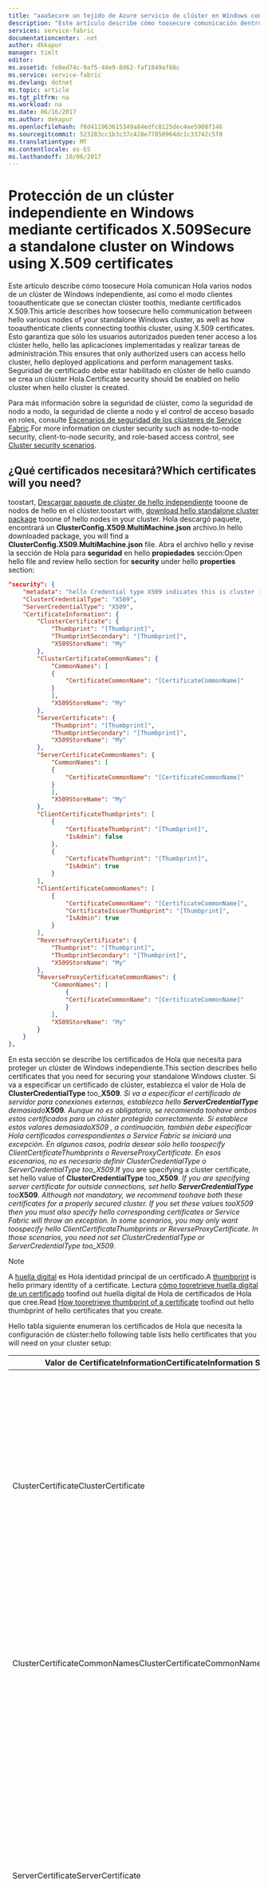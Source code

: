 ```yaml
---
title: "aaaSecure un tejido de Azure servicio de clúster en Windows con certificados | Documentos de Microsoft"
description: "Este artículo describe cómo toosecure comunicación dentro de hello independiente o privada del clúster así como entre los clientes y el clúster de Hola."
services: service-fabric
documentationcenter: .net
author: dkkapur
manager: timlt
editor: 
ms.assetid: fe0ed74c-9af5-44e9-8d62-faf1849af68c
ms.service: service-fabric
ms.devlang: dotnet
ms.topic: article
ms.tgt_pltfrm: na
ms.workload: na
ms.date: 06/16/2017
ms.author: dekapur
ms.openlocfilehash: f0d411963615349a84edfc8125dec4ee5908f146
ms.sourcegitcommit: 523283cc1b3c37c428e77850964dc1c33742c5f0
ms.translationtype: MT
ms.contentlocale: es-ES
ms.lasthandoff: 10/06/2017
---
```

# <a name="secure-a-standalone-cluster-on-windows-using-x509-certificates"></a><span data-ttu-id="c7197-103">Protección de un clúster independiente en Windows mediante certificados X.509</span><span class="sxs-lookup"><span data-stu-id="c7197-103">Secure a standalone cluster on Windows using X.509 certificates</span></span>
<span data-ttu-id="c7197-104">Este artículo describe cómo toosecure Hola comunican Hola varios nodos de un clúster de Windows independiente, así como el modo clientes tooauthenticate que se conectan clúster toothis, mediante certificados X.509.</span><span class="sxs-lookup"><span data-stu-id="c7197-104">This article describes how toosecure hello communication between hello various nodes of your standalone Windows cluster, as well as how tooauthenticate clients connecting toothis cluster, using X.509 certificates.</span></span> <span data-ttu-id="c7197-105">Esto garantiza que sólo los usuarios autorizados pueden tener acceso a los clúster hello, hello las aplicaciones implementadas y realizar tareas de administración.</span><span class="sxs-lookup"><span data-stu-id="c7197-105">This ensures that only authorized users can access hello cluster, hello deployed applications and perform management tasks.</span></span>  <span data-ttu-id="c7197-106">Seguridad de certificado debe estar habilitado en clúster de hello cuando se crea un clúster Hola.</span><span class="sxs-lookup"><span data-stu-id="c7197-106">Certificate security should be enabled on hello cluster when hello cluster is created.</span></span>  

<span data-ttu-id="c7197-107">Para más información sobre la seguridad de clúster, como la seguridad de nodo a nodo, la seguridad de cliente a nodo y el control de acceso basado en roles, consulte [Escenarios de seguridad de los clústeres de Service Fabric](service-fabric-cluster-security.md).</span><span class="sxs-lookup"><span data-stu-id="c7197-107">For more information on cluster security such as node-to-node security, client-to-node security, and role-based access control, see [Cluster security scenarios](service-fabric-cluster-security.md).</span></span>

## <a name="which-certificates-will-you-need"></a><span data-ttu-id="c7197-108">¿Qué certificados necesitará?</span><span class="sxs-lookup"><span data-stu-id="c7197-108">Which certificates will you need?</span></span>
<span data-ttu-id="c7197-109">toostart, [Descargar paquete de clúster de hello independiente](service-fabric-cluster-creation-for-windows-server.md#downloadpackage) tooone de nodos de hello en el clúster.</span><span class="sxs-lookup"><span data-stu-id="c7197-109">toostart with, [download hello standalone cluster package](service-fabric-cluster-creation-for-windows-server.md#downloadpackage) tooone of hello nodes in your cluster.</span></span> <span data-ttu-id="c7197-110">Hola descargó paquete, encontrará un **ClusterConfig.X509.MultiMachine.json** archivo.</span><span class="sxs-lookup"><span data-stu-id="c7197-110">In hello downloaded package, you will find a **ClusterConfig.X509.MultiMachine.json** file.</span></span> <span data-ttu-id="c7197-111">Abra el archivo hello y revise la sección de Hola para **seguridad** en hello **propiedades** sección:</span><span class="sxs-lookup"><span data-stu-id="c7197-111">Open hello file and review hello section for **security** under hello **properties** section:</span></span>

```JSON
"security": {
    "metadata": "hello Credential type X509 indicates this is cluster is secured using X509 Certificates. hello thumbprint format is - d5 ec 42 3b 79 cb e5 07 fd 83 59 3c 56 b9 d5 31 24 25 42 64.",
    "ClusterCredentialType": "X509",
    "ServerCredentialType": "X509",
    "CertificateInformation": {
        "ClusterCertificate": {
            "Thumbprint": "[Thumbprint]",
            "ThumbprintSecondary": "[Thumbprint]",
            "X509StoreName": "My"
        },        
        "ClusterCertificateCommonNames": {
            "CommonNames": [
            {
                "CertificateCommonName": "[CertificateCommonName]"
            }
            ],
            "X509StoreName": "My"
        },
        "ServerCertificate": {
            "Thumbprint": "[Thumbprint]",
            "ThumbprintSecondary": "[Thumbprint]",
            "X509StoreName": "My"
        },
        "ServerCertificateCommonNames": {
            "CommonNames": [
            {
                "CertificateCommonName": "[CertificateCommonName]"
            }
            ],
            "X509StoreName": "My"
        },
        "ClientCertificateThumbprints": [
            {
                "CertificateThumbprint": "[Thumbprint]",
                "IsAdmin": false
            },
            {
                "CertificateThumbprint": "[Thumbprint]",
                "IsAdmin": true
            }
        ],
        "ClientCertificateCommonNames": [
            {
                "CertificateCommonName": "[CertificateCommonName]",
                "CertificateIssuerThumbprint": "[Thumbprint]",
                "IsAdmin": true
            }
        ],
        "ReverseProxyCertificate": {
            "Thumbprint": "[Thumbprint]",
            "ThumbprintSecondary": "[Thumbprint]",
            "X509StoreName": "My"
        },
        "ReverseProxyCertificateCommonNames": {
            "CommonNames": [
                {
                "CertificateCommonName": "[CertificateCommonName]"
                }
            ],
            "X509StoreName": "My"
        }
    }
},
```

<span data-ttu-id="c7197-112">En esta sección se describe los certificados de Hola que necesita para proteger un clúster de Windows independiente.</span><span class="sxs-lookup"><span data-stu-id="c7197-112">This section describes hello certificates that you need for securing your standalone Windows cluster.</span></span> <span data-ttu-id="c7197-113">Si va a especificar un certificado de clúster, establezca el valor de Hola de **ClusterCredentialType** too_**X509**_. Si va a especificar el certificado de servidor para conexiones externas, establezca hello **ServerCredentialType** demasiado_**X509**_. Aunque no es obligatorio, se recomienda toohave ambos estos certificados para un clúster protegido correctamente. Si establece estos valores demasiado*X509* , a continuación, también debe especificar Hola certificados correspondientes o Service Fabric se iniciará una excepción. En algunos casos, podría desear sólo hello toospecify _ClientCertificateThumbprints_ o _ReverseProxyCertificate_. En esos escenarios, no es necesario definir _ClusterCredentialType_ o _ServerCredentialType_ too_X509_.</span><span class="sxs-lookup"><span data-stu-id="c7197-113">If you are specifying a cluster certificate, set hello value of **ClusterCredentialType** too_**X509**_. If you are specifying server certificate for outside connections, set hello **ServerCredentialType** too_**X509**_. Although not mandatory, we recommend toohave both these certificates for a properly secured cluster. If you set these values too*X509* then you must also specify hello corresponding certificates or Service Fabric will throw an exception. In some scenarios, you may only want toospecify hello _ClientCertificateThumbprints_ or _ReverseProxyCertificate_. In those scenarios, you need not set _ClusterCredentialType_ or _ServerCredentialType_ too_X509_.</span></span>


> [!NOTE]
> <span data-ttu-id="c7197-114">A [huella digital](https://en.wikipedia.org/wiki/Public_key_fingerprint) es Hola identidad principal de un certificado.</span><span class="sxs-lookup"><span data-stu-id="c7197-114">A [thumbprint](https://en.wikipedia.org/wiki/Public_key_fingerprint) is hello primary identity of a certificate.</span></span> <span data-ttu-id="c7197-115">Lectura [cómo tooretrieve huella digital de un certificado](https://msdn.microsoft.com/library/ms734695.aspx) toofind out huella digital de Hola de certificados de Hola que cree.</span><span class="sxs-lookup"><span data-stu-id="c7197-115">Read [How tooretrieve thumbprint of a certificate](https://msdn.microsoft.com/library/ms734695.aspx) toofind out hello thumbprint of hello certificates that you create.</span></span>
> 
> 

<span data-ttu-id="c7197-116">Hello tabla siguiente enumeran los certificados de Hola que necesita la configuración de clúster:</span><span class="sxs-lookup"><span data-stu-id="c7197-116">hello following table lists hello certificates that you will need on your cluster setup:</span></span>

| <span data-ttu-id="c7197-117">**Valor de CertificateInformation**</span><span class="sxs-lookup"><span data-stu-id="c7197-117">**CertificateInformation Setting**</span></span> | <span data-ttu-id="c7197-118">**Descripción**</span><span class="sxs-lookup"><span data-stu-id="c7197-118">**Description**</span></span> |
| --- | --- |
| <span data-ttu-id="c7197-119">ClusterCertificate</span><span class="sxs-lookup"><span data-stu-id="c7197-119">ClusterCertificate</span></span> |<span data-ttu-id="c7197-120">Se recomienda para el entorno de prueba.</span><span class="sxs-lookup"><span data-stu-id="c7197-120">Recommended for test environment.</span></span> <span data-ttu-id="c7197-121">Este certificado es necesario toosecure Hola comunicación entre los nodos de hello en un clúster.</span><span class="sxs-lookup"><span data-stu-id="c7197-121">This certificate is required toosecure hello communication between hello nodes on a cluster.</span></span> <span data-ttu-id="c7197-122">Puede utilizar dos certificados diferentes, uno principal y otro secundario para la actualización.</span><span class="sxs-lookup"><span data-stu-id="c7197-122">You can use two different certificates, a primary and a secondary for upgrade.</span></span> <span data-ttu-id="c7197-123">Establecer la huella digital de hello del certificado principal de Hola Hola **huella digital** sección y el de hello secundario en hello **ThumbprintSecondary** variables.</span><span class="sxs-lookup"><span data-stu-id="c7197-123">Set hello thumbprint of hello primary certificate in hello **Thumbprint** section and that of hello secondary in hello **ThumbprintSecondary** variables.</span></span> |
| <span data-ttu-id="c7197-124">ClusterCertificateCommonNames</span><span class="sxs-lookup"><span data-stu-id="c7197-124">ClusterCertificateCommonNames</span></span> |<span data-ttu-id="c7197-125">Se recomienda para el entorno de producción.</span><span class="sxs-lookup"><span data-stu-id="c7197-125">Recommended for production environment.</span></span> <span data-ttu-id="c7197-126">Este certificado es necesario toosecure Hola comunicación entre los nodos de hello en un clúster.</span><span class="sxs-lookup"><span data-stu-id="c7197-126">This certificate is required toosecure hello communication between hello nodes on a cluster.</span></span> <span data-ttu-id="c7197-127">Puede utilizar uno o dos nombres comunes del certificado de clúster.</span><span class="sxs-lookup"><span data-stu-id="c7197-127">You can use one or two cluster certificate common names.</span></span> |
| <span data-ttu-id="c7197-128">ServerCertificate</span><span class="sxs-lookup"><span data-stu-id="c7197-128">ServerCertificate</span></span> |<span data-ttu-id="c7197-129">Se recomienda para el entorno de prueba.</span><span class="sxs-lookup"><span data-stu-id="c7197-129">Recommended for test environment.</span></span> <span data-ttu-id="c7197-130">Este certificado se presenta a toohello cliente cuando intente tooconnect toothis clúster.</span><span class="sxs-lookup"><span data-stu-id="c7197-130">This certificate is presented toohello client when it tries tooconnect toothis cluster.</span></span> <span data-ttu-id="c7197-131">Para mayor comodidad, puede elegir toouse Hola mismo certificado para *ClusterCertificate* y *ServerCertificate*.</span><span class="sxs-lookup"><span data-stu-id="c7197-131">For convenience, you can choose toouse hello same certificate for *ClusterCertificate* and *ServerCertificate*.</span></span> <span data-ttu-id="c7197-132">Puede utilizar dos certificados de servidor diferentes, uno principal y otro secundario para la actualización.</span><span class="sxs-lookup"><span data-stu-id="c7197-132">You can use two different server certificates, a primary and a secondary for upgrade.</span></span> <span data-ttu-id="c7197-133">Establecer la huella digital de hello del certificado principal de Hola Hola **huella digital** sección y el de hello secundario en hello **ThumbprintSecondary** variables.</span><span class="sxs-lookup"><span data-stu-id="c7197-133">Set hello thumbprint of hello primary certificate in hello **Thumbprint** section and that of hello secondary in hello **ThumbprintSecondary** variables.</span></span> |
| <span data-ttu-id="c7197-134">ServerCertificateCommonNames</span><span class="sxs-lookup"><span data-stu-id="c7197-134">ServerCertificateCommonNames</span></span> |<span data-ttu-id="c7197-135">Se recomienda para el entorno de producción.</span><span class="sxs-lookup"><span data-stu-id="c7197-135">Recommended for production environment.</span></span> <span data-ttu-id="c7197-136">Este certificado se presenta a toohello cliente cuando intente tooconnect toothis clúster.</span><span class="sxs-lookup"><span data-stu-id="c7197-136">This certificate is presented toohello client when it tries tooconnect toothis cluster.</span></span> <span data-ttu-id="c7197-137">Para mayor comodidad, puede elegir toouse Hola mismo certificado para *ClusterCertificateCommonNames* y *ServerCertificateCommonNames*.</span><span class="sxs-lookup"><span data-stu-id="c7197-137">For convenience, you can choose toouse hello same certificate for *ClusterCertificateCommonNames* and *ServerCertificateCommonNames*.</span></span> <span data-ttu-id="c7197-138">Puede utilizar uno o dos nombres comunes de certificado de servidor.</span><span class="sxs-lookup"><span data-stu-id="c7197-138">You can use one or two server certificate common names.</span></span> |
| <span data-ttu-id="c7197-139">ClientCertificateThumbprints</span><span class="sxs-lookup"><span data-stu-id="c7197-139">ClientCertificateThumbprints</span></span> |<span data-ttu-id="c7197-140">Se trata de un conjunto de certificados que desea tooinstall en los clientes de hello autenticado.</span><span class="sxs-lookup"><span data-stu-id="c7197-140">This is a set of certificates that you want tooinstall on hello authenticated clients.</span></span> <span data-ttu-id="c7197-141">Puede tener un número diferente de certificados de cliente instalado en los equipos de Hola que desea que el clúster de tooallow acceso toohello.</span><span class="sxs-lookup"><span data-stu-id="c7197-141">You can have a number of different client certificates installed on hello machines that you want tooallow access toohello cluster.</span></span> <span data-ttu-id="c7197-142">Establecer Hola huella digital de cada certificado en hello **CertificateThumbprint** variable.</span><span class="sxs-lookup"><span data-stu-id="c7197-142">Set hello thumbprint of each certificate in hello **CertificateThumbprint** variable.</span></span> <span data-ttu-id="c7197-143">Si establece hello **IsAdmin** demasiado*true*, cliente hello con este certificado instalado en él puede realice administrador actividades de administración de clúster de Hola.</span><span class="sxs-lookup"><span data-stu-id="c7197-143">If you set hello **IsAdmin** too*true*, then hello client with this certificate installed on it can do administrator management activities on hello cluster.</span></span> <span data-ttu-id="c7197-144">Si hello **IsAdmin** es *false*, cliente hello con este certificado solo puede realizar acciones de hello permitidas para los derechos de acceso de usuario, normalmente de solo lectura.</span><span class="sxs-lookup"><span data-stu-id="c7197-144">If hello **IsAdmin** is *false*, hello client with this certificate can only perform hello actions allowed for user access rights, typically read-only.</span></span> <span data-ttu-id="c7197-145">Para más información sobre roles, consulte [Control de acceso basado en roles (RBAC)](service-fabric-cluster-security.md#role-based-access-control-rbac)</span><span class="sxs-lookup"><span data-stu-id="c7197-145">For more information on roles read [Role based access control (RBAC)](service-fabric-cluster-security.md#role-based-access-control-rbac)</span></span> |
| <span data-ttu-id="c7197-146">ClientCertificateCommonNames</span><span class="sxs-lookup"><span data-stu-id="c7197-146">ClientCertificateCommonNames</span></span> |<span data-ttu-id="c7197-147">Hola de conjunto de nombre común del certificado de cliente primera Hola para hello **CertificateCommonName**.</span><span class="sxs-lookup"><span data-stu-id="c7197-147">Set hello common name of hello first client certificate for hello **CertificateCommonName**.</span></span> <span data-ttu-id="c7197-148">Hola **CertificateIssuerThumbprint** es la huella digital de Hola para emisor Hola de este certificado.</span><span class="sxs-lookup"><span data-stu-id="c7197-148">hello **CertificateIssuerThumbprint** is hello thumbprint for hello issuer of this certificate.</span></span> <span data-ttu-id="c7197-149">Lectura [trabajar con certificados](https://msdn.microsoft.com/library/ms731899.aspx) tooknow más información acerca de los nombres comunes y el emisor de Hola.</span><span class="sxs-lookup"><span data-stu-id="c7197-149">Read [Working with certificates](https://msdn.microsoft.com/library/ms731899.aspx) tooknow more about common names and hello issuer.</span></span> |
| <span data-ttu-id="c7197-150">ReverseProxyCertificate</span><span class="sxs-lookup"><span data-stu-id="c7197-150">ReverseProxyCertificate</span></span> |<span data-ttu-id="c7197-151">Se recomienda para el entorno de prueba.</span><span class="sxs-lookup"><span data-stu-id="c7197-151">Recommended for test environment.</span></span> <span data-ttu-id="c7197-152">Se trata de un certificado opcional que se puede especificar si desea que toosecure su [un Proxy inverso](service-fabric-reverseproxy.md).</span><span class="sxs-lookup"><span data-stu-id="c7197-152">This is an optional certificate that can be specified if you want toosecure your [Reverse Proxy](service-fabric-reverseproxy.md).</span></span> <span data-ttu-id="c7197-153">Asegúrese de que reverseProxyEndpointPort está establecido en nodeTypes si usa este certificado.</span><span class="sxs-lookup"><span data-stu-id="c7197-153">Make sure reverseProxyEndpointPort is set in nodeTypes if you are using this certificate.</span></span> |
| <span data-ttu-id="c7197-154">ReverseProxyCertificateCommonNames</span><span class="sxs-lookup"><span data-stu-id="c7197-154">ReverseProxyCertificateCommonNames</span></span> |<span data-ttu-id="c7197-155">Se recomienda para el entorno de producción.</span><span class="sxs-lookup"><span data-stu-id="c7197-155">Recommended for production environment.</span></span> <span data-ttu-id="c7197-156">Se trata de un certificado opcional que se puede especificar si desea que toosecure su [un Proxy inverso](service-fabric-reverseproxy.md).</span><span class="sxs-lookup"><span data-stu-id="c7197-156">This is an optional certificate that can be specified if you want toosecure your [Reverse Proxy](service-fabric-reverseproxy.md).</span></span> <span data-ttu-id="c7197-157">Asegúrese de que reverseProxyEndpointPort está establecido en nodeTypes si usa este certificado.</span><span class="sxs-lookup"><span data-stu-id="c7197-157">Make sure reverseProxyEndpointPort is set in nodeTypes if you are using this certificate.</span></span> |

<span data-ttu-id="c7197-158">Aquí es ejemplo de configuración de clúster donde se han proporcionado los certificados de cliente, servidor y clúster de Hola.</span><span class="sxs-lookup"><span data-stu-id="c7197-158">Here is example cluster configuration where hello Cluster, Server, and Client certificates have been provided.</span></span> <span data-ttu-id="c7197-159">Tenga en cuenta que para clúster / server / reverseProxy certificados, la huella digital y nombre común no se permiten toobe juntos para hello misma configuración tipo de certificado.</span><span class="sxs-lookup"><span data-stu-id="c7197-159">Please note that for cluster/ server/ reverseProxy certificates, thumbprint and common name are not allowed toobe configured together for hello same cert type.</span></span>

 ```JSON
 {
    "name": "SampleCluster",
    "clusterConfigurationVersion": "1.0.0",
    "apiVersion": "2016-09-26",
    "nodes": [{
        "nodeName": "vm0",
        "metadata": "Replace hello localhost below with valid IP address or FQDN",
        "iPAddress": "10.7.0.5",
        "nodeTypeRef": "NodeType0",
        "faultDomain": "fd:/dc1/r0",
        "upgradeDomain": "UD0"
    }, {
        "nodeName": "vm1",
        "metadata": "Replace hello localhost with valid IP address or FQDN",
        "iPAddress": "10.7.0.4",
        "nodeTypeRef": "NodeType0",
        "faultDomain": "fd:/dc1/r1",
        "upgradeDomain": "UD1"
    }, {
        "nodeName": "vm2",
        "iPAddress": "10.7.0.6",
        "metadata": "Replace hello localhost with valid IP address or FQDN",
        "nodeTypeRef": "NodeType0",
        "faultDomain": "fd:/dc1/r2",
        "upgradeDomain": "UD2"
    }],
    "properties": {
        "diagnosticsStore": {
        "metadata":  "Please replace hello diagnostics store with an actual file share accessible from all cluster machines.",
        "dataDeletionAgeInDays": "7",
        "storeType": "FileShare",
        "IsEncrypted": "false",
        "connectionstring": "c:\\ProgramData\\SF\\DiagnosticsStore"
        }
        "security": {
            "metadata": "hello Credential type X509 indicates this is cluster is secured using X509 Certificates. hello thumbprint format is - d5 ec 42 3b 79 cb e5 07 fd 83 59 3c 56 b9 d5 31 24 25 42 64.",
            "ClusterCredentialType": "X509",
            "ServerCredentialType": "X509",
            "CertificateInformation": {
                "ClusterCertificateCommonNames": {
                  "CommonNames": [
                    {
                      "CertificateCommonName": "myClusterCertCommonName"
                    }
                  ],
                  "X509StoreName": "My"
                },
                "ServerCertificateCommonNames": {
                  "CommonNames": [
                    {
                      "CertificateCommonName": "myServerCertCommonName"
                    }
                  ],
                  "X509StoreName": "My"
                },
                "ClientCertificateThumbprints": [{
                    "CertificateThumbprint": "c4 c18 8e aa a8 58 77 98 65 f8 61 4a 0d da 4c 13 c5 a1 37 6e",
                    "IsAdmin": false
                }, {
                    "CertificateThumbprint": "71 de 04 46 7c 9e d0 54 4d 02 10 98 bc d4 4c 71 e1 83 41 4e",
                    "IsAdmin": true
                }]
            }
        },
        "reliabilityLevel": "Bronze",
        "nodeTypes": [{
            "name": "NodeType0",
            "clientConnectionEndpointPort": "19000",
            "clusterConnectionEndpointPort": "19001",
            "leaseDriverEndpointPort": "19002",
            "serviceConnectionEndpointPort": "19003",
            "httpGatewayEndpointPort": "19080",
            "applicationPorts": {
                "startPort": "20001",
                "endPort": "20031"
            },
            "ephemeralPorts": {
                "startPort": "20032",
                "endPort": "20062"
            },
            "isPrimary": true
        }
         ],
        "fabricSettings": [{
            "name": "Setup",
            "parameters": [{
                "name": "FabricDataRoot",
                "value": "C:\\ProgramData\\SF"
            }, {
                "name": "FabricLogRoot",
                "value": "C:\\ProgramData\\SF\\Log"
            }]
        }]
    }
}
 ```

## <a name="certificate-roll-over"></a><span data-ttu-id="c7197-160">Sustitución de certificados</span><span class="sxs-lookup"><span data-stu-id="c7197-160">Certificate roll over</span></span>
<span data-ttu-id="c7197-161">Al utilizar el nombre común del certificado en lugar de la huella digital, el proceso de sustitución de certificados no precisa actualizar la configuración de clúster.</span><span class="sxs-lookup"><span data-stu-id="c7197-161">When using certificate common name instead of thumbprint, certificate roll over doesn't require cluster configuration upgrade.</span></span>
<span data-ttu-id="c7197-162">Si trata de la reversión de certificado emisor se sustituyen, tenga certificado emisor de la antigua hello en el almacén de certificados de hello al menos 2 horas después de instalar el nuevo certificado de emisor de Hola.</span><span class="sxs-lookup"><span data-stu-id="c7197-162">If certificate roll over involves issuer roll over, please keep hello old issuer cert in hello cert store at least 2 hours after installing hello new issuer cert.</span></span>

## <a name="acquire-hello-x509-certificates"></a><span data-ttu-id="c7197-163">Adquirir certificados X.509 Hola</span><span class="sxs-lookup"><span data-stu-id="c7197-163">Acquire hello X.509 certificates</span></span>
<span data-ttu-id="c7197-164">comunicación toosecure en clúster de hello, primero deberá tooobtain los certificados X.509 para los nodos del clúster.</span><span class="sxs-lookup"><span data-stu-id="c7197-164">toosecure communication within hello cluster, you will first need tooobtain X.509 certificates for your cluster nodes.</span></span> <span data-ttu-id="c7197-165">Asimismo, toolimit conexión toothis tooauthorized/users/máquinas del clúster, se necesita tooobtain e instalar certificados para equipos cliente de Hola.</span><span class="sxs-lookup"><span data-stu-id="c7197-165">Additionally, toolimit connection toothis cluster tooauthorized machines/users, you will need tooobtain and install certificates for hello client machines.</span></span>

<span data-ttu-id="c7197-166">Para los clústeres que ejecutan cargas de trabajo de producción, debe usar un [entidad de certificación (CA)](https://en.wikipedia.org/wiki/Certificate_authority) firmados de clúster de Hola de toosecure de certificado X.509.</span><span class="sxs-lookup"><span data-stu-id="c7197-166">For clusters that are running production workloads, you should use a [Certificate Authority (CA)](https://en.wikipedia.org/wiki/Certificate_authority) signed X.509 certificate toosecure hello cluster.</span></span> <span data-ttu-id="c7197-167">Para obtener más información acerca de cómo conseguir estos certificados, vaya demasiado[Cómo: obtener un certificado](http://msdn.microsoft.com/library/aa702761.aspx).</span><span class="sxs-lookup"><span data-stu-id="c7197-167">For details on obtaining these certificates, go too[How to: Obtain a Certificate](http://msdn.microsoft.com/library/aa702761.aspx).</span></span>

<span data-ttu-id="c7197-168">Para los clústeres que use para fines de prueba, puede elegir toouse un certificado autofirmado.</span><span class="sxs-lookup"><span data-stu-id="c7197-168">For clusters that you use for test purposes, you can choose toouse a self-signed certificate.</span></span>

## <a name="optional-create-a-self-signed-certificate"></a><span data-ttu-id="c7197-169">Opcional: Creación de un certificado autofirmado</span><span class="sxs-lookup"><span data-stu-id="c7197-169">Optional: Create a self-signed certificate</span></span>
<span data-ttu-id="c7197-170">Una manera de toocreate un certificado autofirmado que se pueden proteger correctamente es hello de toouse *CertSetup.ps1* script en carpeta de SDK del servicio Fabric hello en el directorio de hello *C:\Program Files\Microsoft SDKs\Service Fabric\ ClusterSetup\Secure*.</span><span class="sxs-lookup"><span data-stu-id="c7197-170">One way toocreate a self-signed cert that can be secured correctly is toouse hello *CertSetup.ps1* script in hello Service Fabric SDK folder in hello directory *C:\Program Files\Microsoft SDKs\Service Fabric\ClusterSetup\Secure*.</span></span> <span data-ttu-id="c7197-171">Editar este nombre de archivo toochange Hola predeterminado del certificado de hello (Buscar valor hello *CN = ServiceFabricDevClusterCert*).</span><span class="sxs-lookup"><span data-stu-id="c7197-171">Edit this file toochange hello default name of hello certificate (look for hello value *CN=ServiceFabricDevClusterCert*).</span></span> <span data-ttu-id="c7197-172">Ejecute este script como `.\CertSetup.ps1 -Install`.</span><span class="sxs-lookup"><span data-stu-id="c7197-172">Run this script as `.\CertSetup.ps1 -Install`.</span></span>

<span data-ttu-id="c7197-173">Exportar archivo de hello certificado tooa PFX con una contraseña protegida.</span><span class="sxs-lookup"><span data-stu-id="c7197-173">Now export hello certificate tooa PFX file with a protected password.</span></span> <span data-ttu-id="c7197-174">Obtenga primero la huella digital de hello del certificado de Hola.</span><span class="sxs-lookup"><span data-stu-id="c7197-174">First get hello thumbprint of hello certificate.</span></span> <span data-ttu-id="c7197-175">De hello *iniciar* menú, ejecute hello *administrar certificados de equipo*.</span><span class="sxs-lookup"><span data-stu-id="c7197-175">From hello *Start* menu, run hello *Manage computer certificates*.</span></span> <span data-ttu-id="c7197-176">Navegue toohello **equipo Local/personal** crear carpeta ni Hola certificado que acaba de búsqueda.</span><span class="sxs-lookup"><span data-stu-id="c7197-176">Navigate toohello **Local Computer\Personal** folder and find hello certificate you just created.</span></span> <span data-ttu-id="c7197-177">Haga doble clic en hello certificado tooopen él, seleccione hello *detalles* ficha y desplácese hacia abajo toohello *huella digital* campo.</span><span class="sxs-lookup"><span data-stu-id="c7197-177">Double-click hello certificate tooopen it, select hello *Details* tab and scroll down toohello *Thumbprint* field.</span></span> <span data-ttu-id="c7197-178">Copiar valor de huella digital de hello en el comando de PowerShell de Hola a continuación, después de quitar los espacios de Hola.</span><span class="sxs-lookup"><span data-stu-id="c7197-178">Copy hello thumbprint value into hello PowerShell command below, after removing hello spaces.</span></span>  <span data-ttu-id="c7197-179">Hola de cambio `String` valor tooa contraseña segura adecuado tooprotect se y ejecución Hola siguiente en PowerShell:</span><span class="sxs-lookup"><span data-stu-id="c7197-179">Change hello `String` value tooa suitable secure password tooprotect it and run hello following in PowerShell:</span></span>

```powershell   
$pswd = ConvertTo-SecureString -String "1234" -Force –AsPlainText
Get-ChildItem -Path cert:\localMachine\my\<Thumbprint> | Export-PfxCertificate -FilePath C:\mypfx.pfx -Password $pswd
```

<span data-ttu-id="c7197-180">detalles de hello toosee de un certificado instalado en hello automático se puede ejecutar el siguiente comando de PowerShell de hello:</span><span class="sxs-lookup"><span data-stu-id="c7197-180">toosee hello details of a certificate installed on hello machine you can run hello following PowerShell command:</span></span>

```powershell
$cert = Get-Item Cert:\LocalMachine\My\<Thumbprint>
Write-Host $cert.ToString($true)
```

<span data-ttu-id="c7197-181">O bien, si tiene una suscripción de Azure, siga la sección de hello [agregar certificados tooKey almacén](service-fabric-cluster-creation-via-arm.md#add-certificate-to-key-vault).</span><span class="sxs-lookup"><span data-stu-id="c7197-181">Alternatively, if you have an Azure subscription, follow hello section [Add certificates tooKey Vault](service-fabric-cluster-creation-via-arm.md#add-certificate-to-key-vault).</span></span>

## <a name="install-hello-certificates"></a><span data-ttu-id="c7197-182">Instalar certificados de Hola</span><span class="sxs-lookup"><span data-stu-id="c7197-182">Install hello certificates</span></span>
<span data-ttu-id="c7197-183">Una vez que tenga certificados, puede instalarlas en nodos de clúster de Hola.</span><span class="sxs-lookup"><span data-stu-id="c7197-183">Once you have certificate(s), you can install them on hello cluster nodes.</span></span> <span data-ttu-id="c7197-184">Los nodos deben toohave Hola más reciente de Windows PowerShell 3.x instalado en ellos.</span><span class="sxs-lookup"><span data-stu-id="c7197-184">Your nodes need toohave hello latest Windows PowerShell 3.x installed on them.</span></span> <span data-ttu-id="c7197-185">Necesitará toorepeat estos pasos en cada nodo de clúster y el servidor de certificados y los certificados secundarios.</span><span class="sxs-lookup"><span data-stu-id="c7197-185">You will need toorepeat these steps on each node, for both Cluster and Server certificates and any secondary certificates.</span></span>

1. <span data-ttu-id="c7197-186">Nodo de toohello de los archivos de copia Hola pfx.</span><span class="sxs-lookup"><span data-stu-id="c7197-186">Copy hello .pfx file(s) toohello node.</span></span>
2. <span data-ttu-id="c7197-187">Abra una ventana de PowerShell como administrador y escriba Hola siga los comandos.</span><span class="sxs-lookup"><span data-stu-id="c7197-187">Open a PowerShell window as an administrator and enter hello following commands.</span></span> <span data-ttu-id="c7197-188">Reemplace hello *$pswd* con contraseña hello usa toocreate este certificado.</span><span class="sxs-lookup"><span data-stu-id="c7197-188">Replace hello *$pswd* with hello password that you used toocreate this certificate.</span></span> <span data-ttu-id="c7197-189">Reemplace hello *$PfxFilePath* con ruta de acceso completa de hello del nodo de hello .pfx toothis copiada.</span><span class="sxs-lookup"><span data-stu-id="c7197-189">Replace hello *$PfxFilePath* with hello full path of hello .pfx copied toothis node.</span></span>
   
    ```powershell
    $pswd = "1234"
    $PfxFilePath ="C:\mypfx.pfx"
    Import-PfxCertificate -Exportable -CertStoreLocation Cert:\LocalMachine\My -FilePath $PfxFilePath -Password (ConvertTo-SecureString -String $pswd -AsPlainText -Force)
    ```
3. <span data-ttu-id="c7197-190">Configurar ahora el control de acceso de hello en este certificado para que el proceso de Service Fabric hello, que se ejecuta con hello cuenta de servicio de red, puede usar mediante la ejecución de la siguiente secuencia de comandos de Hola.</span><span class="sxs-lookup"><span data-stu-id="c7197-190">Now set hello access control on this certificate so that hello Service Fabric process, which runs under hello Network Service account, can use it by running hello following script.</span></span> <span data-ttu-id="c7197-191">Proporcione la huella digital de Hola de certificado de Hola y "Servicio de red" para la cuenta de servicio de Hola.</span><span class="sxs-lookup"><span data-stu-id="c7197-191">Provide hello thumbprint of hello certificate and "NETWORK SERVICE" for hello service account.</span></span> <span data-ttu-id="c7197-192">Puede comprobar que hello las ACL en el certificado de Hola son correctos, abra el certificado de hello en *iniciar* > *administrar certificados de equipo* y examinando *todas las tareas*  >  *Administrar claves privadas*.</span><span class="sxs-lookup"><span data-stu-id="c7197-192">You can check that hello ACLs on hello certificate are correct by opening hello certificate in *Start* > *Manage computer certificates* and looking at *All Tasks* > *Manage Private Keys*.</span></span>
   
    ```powershell
    param
    (
    [Parameter(Position=1, Mandatory=$true)]
    [ValidateNotNullOrEmpty()]
    [string]$pfxThumbPrint,
   
    [Parameter(Position=2, Mandatory=$true)]
    [ValidateNotNullOrEmpty()]
    [string]$serviceAccount
    )
   
    $cert = Get-ChildItem -Path cert:\LocalMachine\My | Where-Object -FilterScript { $PSItem.ThumbPrint -eq $pfxThumbPrint; }
   
    # Specify hello user, hello permissions and hello permission type
    $permission = "$($serviceAccount)","FullControl","Allow"
    $accessRule = New-Object -TypeName System.Security.AccessControl.FileSystemAccessRule -ArgumentList $permission
   
    # Location of hello machine related keys
    $keyPath = Join-Path -Path $env:ProgramData -ChildPath "\Microsoft\Crypto\RSA\MachineKeys"
    $keyName = $cert.PrivateKey.CspKeyContainerInfo.UniqueKeyContainerName
    $keyFullPath = Join-Path -Path $keyPath -ChildPath $keyName
   
    # Get hello current acl of hello private key
    $acl = (Get-Item $keyFullPath).GetAccessControl('Access')
   
    # Add hello new ace toohello acl of hello private key
    $acl.SetAccessRule($accessRule)
   
    # Write back hello new acl
    Set-Acl -Path $keyFullPath -AclObject $acl -ErrorAction Stop
   
    # Observe hello access rights currently assigned toothis certificate.
    get-acl $keyFullPath| fl
    ```
4. <span data-ttu-id="c7197-193">Repita los pasos de hello anteriormente para cada certificado de servidor.</span><span class="sxs-lookup"><span data-stu-id="c7197-193">Repeat hello steps above for each server certificate.</span></span> <span data-ttu-id="c7197-194">También puede utilizar estos pasos tooinstall Hola certificados de cliente en equipos de Hola que desea que el clúster de tooallow acceso toohello.</span><span class="sxs-lookup"><span data-stu-id="c7197-194">You can also use these steps tooinstall hello client certificates on hello machines that you want tooallow access toohello cluster.</span></span>

## <a name="create-hello-secure-cluster"></a><span data-ttu-id="c7197-195">Crear clúster segura Hola</span><span class="sxs-lookup"><span data-stu-id="c7197-195">Create hello secure cluster</span></span>
<span data-ttu-id="c7197-196">Después de configurar hello **seguridad** sección de hello **ClusterConfig.X509.MultiMachine.json** archivo, puede continuar demasiado[Creae el clúster](service-fabric-cluster-creation-for-windows-server.md#createcluster) tooconfigure de sección Hola nodos y crear clúster de hello independiente.</span><span class="sxs-lookup"><span data-stu-id="c7197-196">After configuring hello **security** section of hello **ClusterConfig.X509.MultiMachine.json** file, you can proceed too[Create your cluster](service-fabric-cluster-creation-for-windows-server.md#createcluster) section tooconfigure hello nodes and create hello standalone cluster.</span></span> <span data-ttu-id="c7197-197">Recuerde hello toouse **ClusterConfig.X509.MultiMachine.json** archivo al crear el clúster de Hola.</span><span class="sxs-lookup"><span data-stu-id="c7197-197">Remember toouse hello **ClusterConfig.X509.MultiMachine.json** file while creating hello cluster.</span></span> <span data-ttu-id="c7197-198">Por ejemplo, el comando sería Hola siguiente:</span><span class="sxs-lookup"><span data-stu-id="c7197-198">For example, your command might look like hello following:</span></span>

```powershell
.\CreateServiceFabricCluster.ps1 -ClusterConfigFilePath .\ClusterConfig.X509.MultiMachine.json
```

<span data-ttu-id="c7197-199">Una vez que tenga Hola segura independiente de Windows clúster que se ejecuta correctamente y configuró Hola de clientes autenticados tooconnect tooit, siga la sección de hello [conectar tooa clúster segura mediante PowerShell](service-fabric-connect-to-secure-cluster.md#connectsecurecluster) tooconnect tooit.</span><span class="sxs-lookup"><span data-stu-id="c7197-199">Once you have hello secure standalone Windows cluster successfully running, and have setup hello authenticated clients tooconnect tooit, follow hello section [Connect tooa secure cluster using PowerShell](service-fabric-connect-to-secure-cluster.md#connectsecurecluster) tooconnect tooit.</span></span> <span data-ttu-id="c7197-200">Por ejemplo:</span><span class="sxs-lookup"><span data-stu-id="c7197-200">For example:</span></span>

```powershell
$ConnectArgs = @{  ConnectionEndpoint = '10.7.0.5:19000';  X509Credential = $True;  StoreLocation = 'LocalMachine';  StoreName = "MY";  ServerCertThumbprint = "057b9544a6f2733e0c8d3a60013a58948213f551";  FindType = 'FindByThumbprint';  FindValue = "057b9544a6f2733e0c8d3a60013a58948213f551"   }
Connect-ServiceFabricCluster $ConnectArgs
```

<span data-ttu-id="c7197-201">A continuación, puede ejecutar otro toowork de comandos de PowerShell con este clúster.</span><span class="sxs-lookup"><span data-stu-id="c7197-201">You can then run other PowerShell commands toowork with this cluster.</span></span> <span data-ttu-id="c7197-202">Por ejemplo, [ServiceFabricNode Get](/powershell/module/servicefabric/get-servicefabricnode.md?view=azureservicefabricps) tooshow una lista de nodos de este clúster segura.</span><span class="sxs-lookup"><span data-stu-id="c7197-202">For example, [Get-ServiceFabricNode](/powershell/module/servicefabric/get-servicefabricnode.md?view=azureservicefabricps) tooshow a list of nodes on this secure cluster.</span></span>


<span data-ttu-id="c7197-203">clúster de Hola de tooremove, conectar toohello nodo en clúster de Hola donde descargó el paquete de Service Fabric hello, abra una línea de comandos y desplazarse por las carpetas de paquete toohello.</span><span class="sxs-lookup"><span data-stu-id="c7197-203">tooremove hello cluster, connect toohello node on hello cluster where you downloaded hello Service Fabric package, open a command line and navigate toohello package folder.</span></span> <span data-ttu-id="c7197-204">Ahora ejecute hello siguiente comando:</span><span class="sxs-lookup"><span data-stu-id="c7197-204">Now run hello following command:</span></span>

```powershell
.\RemoveServiceFabricCluster.ps1 -ClusterConfigFilePath .\ClusterConfig.X509.MultiMachine.json
```

> [!NOTE]
> <span data-ttu-id="c7197-205">Configuración de un certificado incorrecto puede impedir que el clúster de hello salga durante la implementación.</span><span class="sxs-lookup"><span data-stu-id="c7197-205">Incorrect certificate configuration may prevent hello cluster from coming up during deployment.</span></span> <span data-ttu-id="c7197-206">tooself-diagnosticar problemas de seguridad, consulte en el grupo del Visor de eventos *registros de aplicaciones y servicios* > *Microsoft Service Fabric*.</span><span class="sxs-lookup"><span data-stu-id="c7197-206">tooself-diagnose security issues, please look in event viewer group *Applications and Services Logs* > *Microsoft-Service Fabric*.</span></span>
> 
> 

